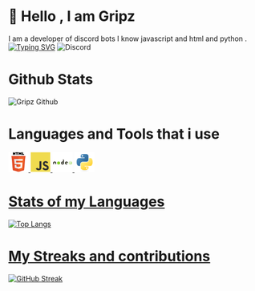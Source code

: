 # 👋 Hello , I am Gripz
I am a developer of discord bots I know javascript and html and python . <br >
[![Typing SVG](https://readme-typing-svg.demolab.com?font=Fira+Code&size=40&duration=10000&pause=10000&color=FFFFFF&center=false&vCenter=true&width=435&lines=GRAPHIC+DESIGNER+%26+PROGRAMMER)](https://git.io/typing-svg)
![Discord](https://discord.c99.nl/widget/theme-2/844863061907210251.png)
# Github Stats <br >
![Gripz Github](https://github-readme-stats.vercel.app/api?username=GripZViSx)
# Languages and Tools that i use
 <a href="https://www.w3.org/html/" target="_blank"> <img src="https://raw.githubusercontent.com/devicons/devicon/master/icons/html5/html5-original-wordmark.svg" alt="html5" width="40" height="40"/> </a> <a href="https://developer.mozilla.org/en-US/docs/Web/JavaScript" target="_blank"> <img src="https://raw.githubusercontent.com/devicons/devicon/master/icons/javascript/javascript-original.svg" alt="javascript" width="40" height="40"/> </a> <a href="https://nodejs.org" target="_blank"> <img src="https://raw.githubusercontent.com/devicons/devicon/master/icons/nodejs/nodejs-original-wordmark.svg" alt="nodejs" width="40" height="40"/> </a> <a href="https://www.python.org" target="_blank"> <img src="https://raw.githubusercontent.com/devicons/devicon/master/icons/python/python-original.svg" alt="python" width="40" height="40"/> </a> <a href="https://www.typescriptlang.org/" width="40" height="40"/> 
# Stats of my Languages 
![Top Langs](https://github-readme-stats.vercel.app/api/top-langs/?username=GripZViSx&layout=compact)
# My Streaks and contributions
[![GitHub Streak](http://github-readme-streak-stats.herokuapp.com?user=dhvitOP&theme=dark&hide_border=true)](https://github.com/DenverCoder1/github-readme-streak-stats)
